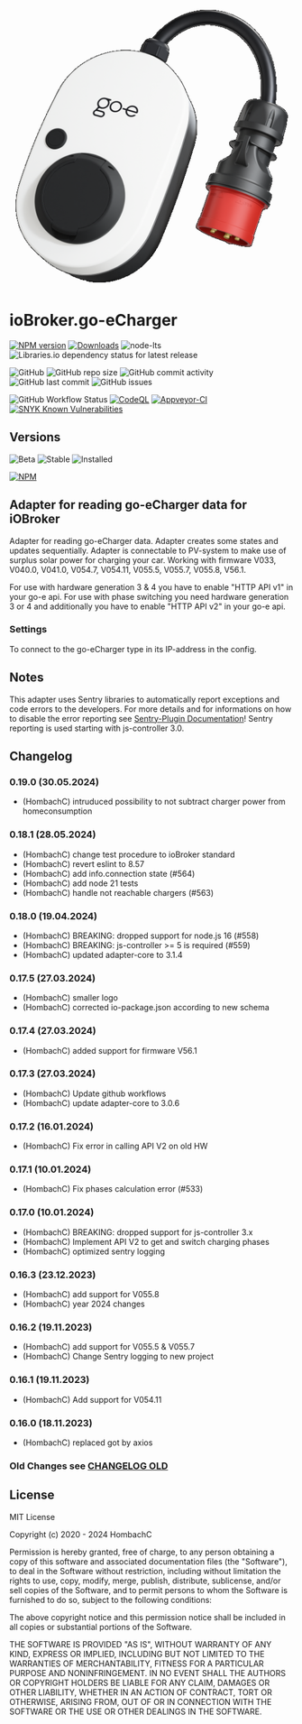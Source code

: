 ![Logo](admin/go-eCharger.png)

# ioBroker.go-eCharger

[![NPM version](https://img.shields.io/npm/v/iobroker.go-e-charger?style=flat-square)](https://www.npmjs.com/package/iobroker.go-e-charger)
[![Downloads](https://img.shields.io/npm/dm/iobroker.go-e-charger?label=npm%20downloads&style=flat-square)](https://www.npmjs.com/package/iobroker.go-e-charger)
![node-lts](https://img.shields.io/node/v-lts/iobroker.go-e-charger?style=flat-square)
![Libraries.io dependency status for latest release](https://img.shields.io/librariesio/release/npm/iobroker.go-e-charger?label=npm%20dependencies&style=flat-square)

![GitHub](https://img.shields.io/github/license/hombach/iobroker.go-e-charger?style=flat-square)
![GitHub repo size](https://img.shields.io/github/repo-size/hombach/iobroker.go-e-charger?logo=github&style=flat-square)
![GitHub commit activity](https://img.shields.io/github/commit-activity/m/hombach/iobroker.go-e-charger?logo=github&style=flat-square)
![GitHub last commit](https://img.shields.io/github/last-commit/hombach/iobroker.go-e-charger?logo=github&style=flat-square)
![GitHub issues](https://img.shields.io/github/issues/hombach/iobroker.go-e-charger?logo=github&style=flat-square)

![GitHub Workflow Status](https://img.shields.io/github/actions/workflow/status/hombach/iobroker.go-e-charger/node.js.yml?branch=master&logo=github&style=flat-square)
[![CodeQL](https://github.com/hombach/ioBroker.go-e-charger/actions/workflows/codeql-analysis.yml/badge.svg)](https://github.com/hombach/ioBroker.go-e-charger/actions/workflows/codeql-analysis.yml)
[![Appveyor-CI](https://ci.appveyor.com/api/projects/status/github/hombach/ioBroker.go-e-charger?branch=master&svg=true)](https://ci.appveyor.com/project/hombach/iobroker-go-e-charger)
[![SNYK Known Vulnerabilities](https://snyk.io/test/github/hombach/ioBroker.go-e-charger/badge.svg)](https://snyk.io/test/github/hombach/ioBroker.go-e-charger)

## Versions

![Beta](https://img.shields.io/npm/v/iobroker.go-e-charger.svg?color=red&label=beta)
![Stable](https://iobroker.live/badges/go-e-charger-stable.svg)
![Installed](https://iobroker.live/badges/go-e-charger-installed.svg)

[![NPM](https://nodei.co/npm/iobroker.go-e-charger.png?downloads=true)](https://nodei.co/npm/iobroker.go-e-charger/)

## Adapter for reading go-eCharger data for iOBroker
Adapter for reading go-eCharger data. Adapter creates some states and updates sequentially. Adapter is connectable to PV-system to make use of surplus solar power for charging your car. Working with firmware V033, V040.0, V041.0, V054.7, V054.11, V055.5, V055.7, V055.8, V56.1.

For use with hardware generation 3 & 4 you have to enable "HTTP API v1" in your go-e api.
For use with phase switching you need hardware generation 3 or 4 and additionally you have to enable "HTTP API v2" in your go-e api.

### Settings
To connect to the go-eCharger type in its IP-address in the config.

## Notes
This adapter uses Sentry libraries to automatically report exceptions and code errors to the developers. For more details and for informations on how to disable the error reporting see [Sentry-Plugin Documentation](https://github.com/ioBroker/plugin-sentry#plugin-sentry)! Sentry reporting is used starting with js-controller 3.0.

## Changelog

### 0.19.0 (30.05.2024)

- (HombachC) intruduced possibility to not subtract charger power from homeconsumption

### 0.18.1 (28.05.2024)

- (HombachC) change test procedure to ioBroker standard
- (HombachC) revert eslint to 8.57
- (HombachC) add info.connection state (#564)
- (HombachC) add node 21 tests
- (HombachC) handle not reachable chargers (#563)

### 0.18.0 (19.04.2024)

- (HombachC) BREAKING: dropped support for node.js 16 (#558)
- (HombachC) BREAKING: js-controller >= 5 is required (#559)
- (HombachC) updated adapter-core to 3.1.4

### 0.17.5 (27.03.2024)

- (HombachC) smaller logo
- (HombachC) corrected io-package.json according to new schema

### 0.17.4 (27.03.2024)

- (HombachC) added support for firmware V56.1

### 0.17.3 (27.03.2024)

- (HombachC) Update github workflows
- (HombachC) update adapter-core to 3.0.6

### 0.17.2 (16.01.2024)

- (HombachC) Fix error in calling API V2 on old HW

### 0.17.1 (10.01.2024)

- (HombachC) Fix phases calculation error (#533)

### 0.17.0 (10.01.2024)

- (HombachC) BREAKING: dropped support for js-controller 3.x
- (HombachC) Implement API V2 to get and switch charging phases
- (HombachC) optimized sentry logging

### 0.16.3 (23.12.2023)

- (HombachC) add support for V055.8
- (HombachC) year 2024 changes

### 0.16.2 (19.11.2023)

- (HombachC) add support for V055.5 & V055.7
- (HombachC) Change Sentry logging to new project

### 0.16.1 (19.11.2023)

- (HombachC) Add support for V054.11

### 0.16.0 (18.11.2023)

- (HombachC) replaced got by axios

### Old Changes see [CHANGELOG OLD](CHANGELOG_OLD.md)

## License
MIT License

Copyright (c) 2020 - 2024 HombachC

Permission is hereby granted, free of charge, to any person obtaining a copy
of this software and associated documentation files (the "Software"), to deal
in the Software without restriction, including without limitation the rights
to use, copy, modify, merge, publish, distribute, sublicense, and/or sell
copies of the Software, and to permit persons to whom the Software is
furnished to do so, subject to the following conditions:

The above copyright notice and this permission notice shall be included in all
copies or substantial portions of the Software.

THE SOFTWARE IS PROVIDED "AS IS", WITHOUT WARRANTY OF ANY KIND, EXPRESS OR
IMPLIED, INCLUDING BUT NOT LIMITED TO THE WARRANTIES OF MERCHANTABILITY,
FITNESS FOR A PARTICULAR PURPOSE AND NONINFRINGEMENT. IN NO EVENT SHALL THE
AUTHORS OR COPYRIGHT HOLDERS BE LIABLE FOR ANY CLAIM, DAMAGES OR OTHER
LIABILITY, WHETHER IN AN ACTION OF CONTRACT, TORT OR OTHERWISE, ARISING FROM,
OUT OF OR IN CONNECTION WITH THE SOFTWARE OR THE USE OR OTHER DEALINGS IN THE
SOFTWARE.
